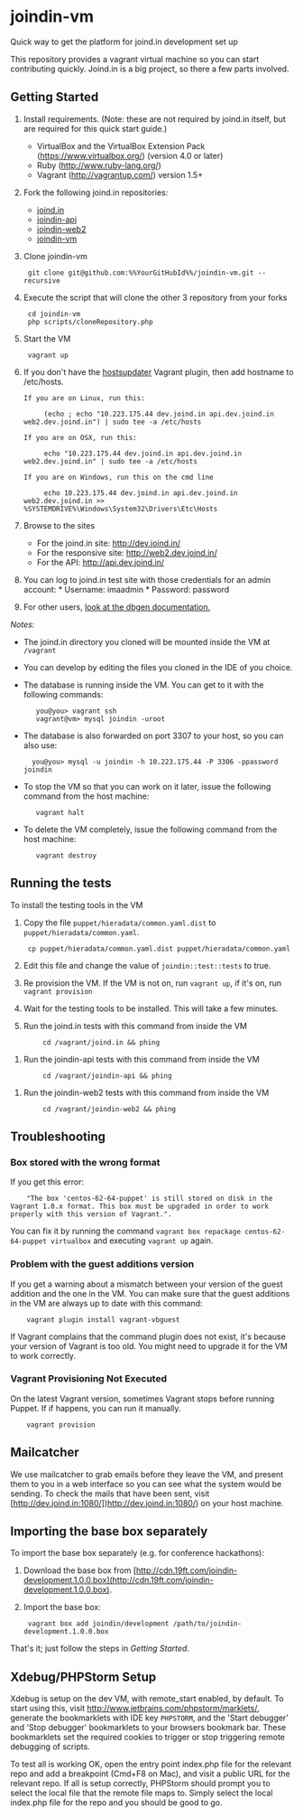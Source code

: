 joindin-vm
==========

Quick way to get the platform for joind.in development set up

This repository provides a vagrant virtual machine so you can start contributing quickly. Joind.in is a big project, so there a few parts involved. 

## Getting Started
1. Install requirements. (Note: these are not required by joind.in itself, but are required for this quick start guide.)
   - VirtualBox and the VirtualBox Extension Pack (https://www.virtualbox.org/) (version 4.0 or later)
   - Ruby (http://www.ruby-lang.org/)
   - Vagrant (http://vagrantup.com/) version 1.5+
1. Fork the following joind.in repositories:
	- [joind.in](https://github.com/joindin/joind.in)
	- [joindin-api](https://github.com/joindin/joindin-api)
	- [joindin-web2](https://github.com/joindin/joindin-web2)
	- [joindin-vm](https://github.com/joindin/joindin-vm)
1. Clone joindin-vm 

		git clone git@github.com:%%YourGitHubId%%/joindin-vm.git --recursive

1. Execute the script that will clone the other 3 repository from your forks

		cd joindin-vm
		php scripts/cloneRepository.php


1. Start the VM

		vagrant up


1. If you don't have the [hostsupdater](https://github.com/cogitatio/vagrant-hostsupdater)
   Vagrant plugin, then add hostname to /etc/hosts.
   
       If you are on Linux, run this:

            (echo ; echo "10.223.175.44 dev.joind.in api.dev.joind.in web2.dev.joind.in") | sudo tee -a /etc/hosts
       
       If you are on OSX, run this:

            echo "10.223.175.44 dev.joind.in api.dev.joind.in web2.dev.joind.in" | sudo tee -a /etc/hosts

       If you are on Windows, run this on the cmd line

            echo 10.223.175.44 dev.joind.in api.dev.joind.in web2.dev.joind.in >> %SYSTEMDRIVE%\Windows\System32\Drivers\Etc\Hosts

1. Browse to the sites
	- For the joind.in site: http://dev.joind.in/
	- For the responsive site: http://web2.dev.joind.in/
	- For the API: http://api.dev.joind.in/

1. You can log to joind.in test site with those credentials for an admin account:
		* Username: imaadmin
		* Password: password

1. For other users, [look at the dbgen documentation.](https://github.com/joindin/joindin-api/tree/master/tools/dbgen#usernames-and-passwords)

*Notes:*

- The joind.in directory you cloned will be mounted inside the VM at `/vagrant`
- You can develop by editing the files you cloned in the IDE of you choice.
- The database is running inside the VM. You can get to it with the following commands:

         you@you> vagrant ssh
         vagrant@vm> mysql joindin -uroot
         
- The database is also forwarded on port 3307 to your host, so you can also use:
  
        you@you> mysql -u joindin -h 10.223.175.44 -P 3306 -ppassword joindin

- To stop the VM so that you can work on it later, issue the following command 
  from the host machine:

         vagrant halt

- To delete the VM completely, issue the following command from the host machine:

         vagrant destroy 


## Running the tests
To install the testing tools in the VM  

1. Copy the file `puppet/hieradata/common.yaml.dist` to
   `puppet/hieradata/common.yaml`.

        cp puppet/hieradata/common.yaml.dist puppet/hieradata/common.yaml
1. Edit this file and change the value of `joindin::test::tests` to true.
1. Re provision the VM. If the VM is not on, run `vagrant up`, if it's on, run `vagrant provision`  
1. Wait for the testing tools to be installed. This will take a few minutes.  
1. Run the joind.in tests with this command from inside the VM  
```
        cd /vagrant/joind.in && phing
```  
1. Run the joindin-api tests with this command from inside the VM  
```
        cd /vagrant/joindin-api && phing
```  
1. Run the joindin-web2 tests with this command from inside the VM  
```
        cd /vagrant/joindin-web2 && phing
```  

## Troubleshooting 

### Box stored with the wrong format
If you get this error:  

        "The box 'centos-62-64-puppet' is still stored on disk in the Vagrant 1.0.x format. This box must be upgraded in order to work properly with this version of Vagrant.".   

You can fix it by running the command `vagrant box repackage centos-62-64-puppet virtualbox` and executing `vagrant up` again.

### Problem with the guest additions version
If you get a warning about a mismatch between your version of the guest addition and the one in the VM. You can make sure that the guest additions in the VM are always up to date with this command:

        vagrant plugin install vagrant-vbguest
        
If Vagrant complains that the command plugin does not exist, it's because your version of Vagrant is too old. You might need to upgrade it for the VM to work correctly.

### Vagrant Provisioning Not Executed
On the latest Vagrant version, sometimes Vagrant stops before running Puppet. If if happens, you can run it manually. 

        vagrant provision

## Mailcatcher

We use mailcatcher to grab emails before they leave the VM, and present them to you in a web interface so you can see what the system would be sending.  To check the mails that have been sent, visit [http://dev.joind.in:1080/])http://dev.joind.in:1080/) on your host machine.


## Importing the base box separately

To import the base box separately (e.g. for conference hackathons):

1. Download the base box from
[http://cdn.19ft.com/joindin-development.1.0.0.box](http://cdn.19ft.com/joindin-development.1.0.0.box).
2. Import the base box:

        vagrant box add joindin/development /path/to/joindin-development.1.0.0.box
    
That's it; just follow the steps in *Getting Started*.

## Xdebug/PHPStorm Setup

Xdebug is setup on the dev VM, with remote_start enabled, by default.  To start 
using this, visit http://www.jetbrains.com/phpstorm/marklets/, generate the 
bookmarklets with IDE key `PHPSTORM`, and the 'Start debugger' and 'Stop 
debugger' bookmarklets to your browsers bookmark bar.  These bookmarklets set 
the required cookies to trigger or stop triggering remote debugging of scripts.
    
To test all is working OK, open the entry point index.php file for the relevant 
repo and add a breakpoint (Cmd+F8 on Mac), and visit a public URL for the 
relevant repo.  If all is setup correctly, PHPStorm should prompt you to select 
the local file that the remote file maps to.  Simply select the local index.php 
file for the repo and you should be good to go. 
